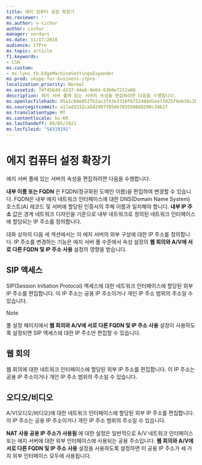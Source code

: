 ```yaml
---
title: 에지 컴퓨터 설정 확장기
ms.reviewer: ''
ms.author: v-cichur
author: cichur
manager: serdars
ms.date: 11/17/2018
audience: ITPro
ms.topic: article
f1.keywords:
- CSH
ms.custom:
- ms.lync.tb.EdgeMachineSettingsExpander
ms.prod: skype-for-business-itpro
localization_priority: Normal
ms.assetid: 747456dd-d237-44e6-9e64-63b0e7212a08
description: 에지 서버 풀에 있는 서버의 속성을 편집하려면 다음을 수행합니다.
ms.openlocfilehash: 05a1c00e852fb2ac2f43e3310f8752484d2ee73d25f9eb36c2bc612828f1671a
ms.sourcegitcommit: a17ad3332ca5d2997f85db7835500d8190c34b2f
ms.translationtype: MT
ms.contentlocale: ko-KR
ms.lasthandoff: 08/05/2021
ms.locfileid: "54319191"
---
```

# <a name="edge-machine-settings-expander"></a>에지 컴퓨터 설정 확장기
 
에지 서버 풀에 있는 서버의 속성을 편집하려면 다음을 수행합니다.
  
**내부 이름 또는 FQDN** 은 FQDN(정규화된 도메인 이름)을 편집하여 변경할 수 있습니다. FQDN은 내부 에지 네트워크 인터페이스에 대한 DNS(Domain Name System) 호스트(A) 레코드 및 서버에 할당된 인증서의 주체 이름과 일치해야 합니다. **내부 IP 주소** 값은 경계 네트워크 디자인을 기준으로 내부 네트워크로 정의된 네트워크 인터페이스에 할당되는 IP 주소를 정의합니다.
  
대화 상자의 다음 세 섹션에서는 이 에지 서버의 외부 구성에 대한 IP 주소를 정의합니다. IP 주소를 변경하는 기능은 에지 서버 풀 수준에서 속성 설정의 **웹 회의와 A/V에 서로 다른 FQDN 및 IP 주소 사용** 설정의 영향을 받습니다.
  
## <a name="sip-access"></a>SIP 액세스

SIP(Session Initiation Protocol) 액세스에 대한 네트워크 인터페이스에 할당된 외부 IP 주소를 편집합니다. 이 IP 주소는 공용 IP 주소이거나 개인 IP 주소 범위의 주소일 수 있습니다.
  
> [!NOTE]
> 풀 설정 페이지에서 **웹 회의와 A/V에 서로 다른 FQDN 및 IP 주소 사용** 설정이 사용하도록 설정되면 SIP 액세스에 대한 IP 주소만 편집할 수 있습니다.
  
## <a name="web-conferencing"></a>웹 회의

웹 회의에 대한 네트워크 인터페이스에 할당된 외부 IP 주소를 편집합니다. 이 IP 주소는 공용 IP 주소이거나 개인 IP 주소 범위의 주소일 수 있습니다.
  
## <a name="audiovideo"></a>오디오/비디오

A/V(오디오/비디오)에 대한 네트워크 인터페이스에 할당된 외부 IP 주소를 편집합니다. 이 IP 주소는 공용 IP 주소이거나 개인 IP 주소 범위의 주소일 수 있습니다.
  
**NAT 사용 공용 IP 주소가 사용됨** 에 대한 설정은 일반적으로 A/V 네트워크 인터페이스 또는 에지 서버에 대한 외부 인터페이스에 사용되는 공용 주소입니다. **웹 회의와 A/V에 서로 다른 FQDN 및 IP 주소 사용** 설정을 사용하도록 설정하면 이 공용 IP 주소가 세 가지 외부 인터페이스 모두에 사용됩니다.
  

